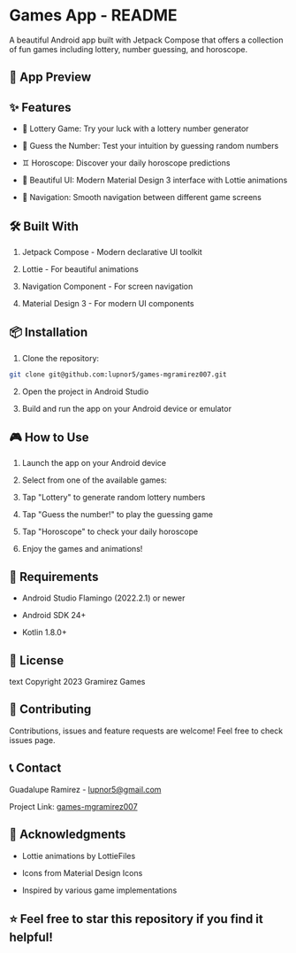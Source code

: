 # Games App - README

A beautiful Android app built with Jetpack Compose that offers a collection of fun games including lottery, number guessing, and horoscope.

## 📱 App Preview



## ✨ Features

  - 🎰 Lottery Game: Try your luck with a lottery number generator

  - 🔢 Guess the Number: Test your intuition by guessing random numbers

  - ♊ Horoscope: Discover your daily horoscope predictions

  - 🎨 Beautiful UI: Modern Material Design 3 interface with Lottie animations

  - 🧭 Navigation: Smooth navigation between different game screens

## 🛠️ Built With

1. Jetpack Compose - Modern declarative UI toolkit

2. Lottie - For beautiful animations

3. Navigation Component - For screen navigation

4. Material Design 3 - For modern UI components

## 📦 Installation

1. Clone the repository:

```bash
git clone git@github.com:lupnor5/games-mgramirez007.git
```
2. Open the project in Android Studio

3. Build and run the app on your Android device or emulator

## 🎮 How to Use

1. Launch the app on your Android device

2. Select from one of the available games:

3. Tap "Lottery" to generate random lottery numbers

4. Tap "Guess the number!" to play the guessing game

5. Tap "Horoscope" to check your daily horoscope

6. Enjoy the games and animations!

## 🔧 Requirements

  * Android Studio Flamingo (2022.2.1) or newer

  * Android SDK 24+

  * Kotlin 1.8.0+

## 📄 License
text
Copyright 2023 Gramirez Games

## 🤝 Contributing
Contributions, issues and feature requests are welcome! Feel free to check issues page.

## 📞 Contact

Guadalupe Ramirez - lupnor5@gmail.com

Project Link: [games-mgramirez007](https://github.com/lupnor5/games-mgramirez007)

## 🙏 Acknowledgments

  * Lottie animations by LottieFiles

  * Icons from Material Design Icons

  * Inspired by various game implementations

## ⭐️ Feel free to star this repository if you find it helpful!

